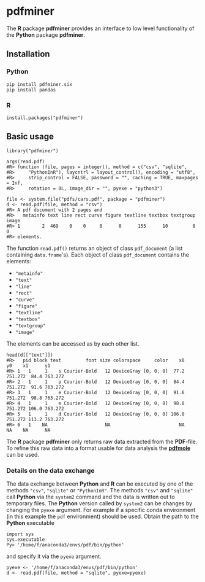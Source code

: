 # **pdfminer**

The **R** package **pdfminer** provides an interface to low level functionality
of the **Python** package **pdfminer**.

## Installation
### **Python**
```{shell}
pip install pdfminer.six
pip install pandas
```

### **R**
```{r}
install.packages("pdfminer")
```

## Basic usage
```{r}
library("pdfminer")

args(read.pdf)
#R> function (file, pages = integer(), method = c("csv", "sqlite", 
#R>     "PythonInR"), laycntrl = layout_control(), encoding = "utf8", 
#R>     strip_control = FALSE, password = "", caching = TRUE, maxpages = Inf, 
#R>     rotation = 0L, image_dir = "", pyexe = "python3") 
```

```{r}
file <- system.file("pdfs/cars.pdf", package = "pdfminer")
d <- read.pdf(file, method = "csv")
#R> A pdf document with 2 pages and
#R>   metainfo text line rect curve figure textline textbox textgroup image
#R> 1        2  469    0    0     0      0      155      10         8     0
#R> elements.
```
The function `read.pdf()` returns an object of class `pdf_document`
(a list containing `data.frame`'s). Each object of class `pdf_document`
contains the elements:

- `"metainfo"`
- `"text"`
- `"line"`
- `"rect"`
- `"curve"`
- `"figure"`
- `"textline"`
- `"textbox"`
- `"textgroup"`
- `"image"`

The elements can be accessed as by each other list.
```{r}
head(d[["text"]])
#R>   pid block text         font size colorspace     color    x0      y0    x1      y1
#R> 1   1     1    s Courier-Bold   12 DeviceGray [0, 0, 0]  77.2 751.272  84.4 763.272
#R> 2   1     1    p Courier-Bold   12 DeviceGray [0, 0, 0]  84.4 751.272  91.6 763.272
#R> 3   1     1    e Courier-Bold   12 DeviceGray [0, 0, 0]  91.6 751.272  98.8 763.272
#R> 4   1     1    e Courier-Bold   12 DeviceGray [0, 0, 0]  98.8 751.272 106.0 763.272
#R> 5   1     1    d Courier-Bold   12 DeviceGray [0, 0, 0] 106.0 751.272 113.2 763.272
#R> 6   1    NA                     NA                         NA      NA    NA      NA
``` 

The **R** package **pdfminer** only returns raw data extracted from the
**PDF**-file. To refine this raw data into a format usable for data analysis
the [**pdfmole**](https://CRAN.R-project.org/package=pdfmole) can be used.
 

### Details on the data exchange
The data exchange between **Python** and **R** can be executed by 
one of the methods `"csv"`, `"sqlite"` or `"PythonInR"`.
The methods `"csv"` and `"sqlite"` call **Python** via the `system2`
command and the data is written out to temporary files.
The **Python** version called by `system2` can be changes by changing the
`pyexe` argument. For example if a specific conda environment (in this
example the `pdf` environment) should be used. Obtain the path to
the **Python** executable
```{python}
import sys
sys.executable
Py> '/home/f/anaconda3/envs/pdf/bin/python'
```
and specify it via the `pyexe` argument.
```{r}
pyexe <- '/home/f/anaconda3/envs/pdf/bin/python'
d <- read.pdf(file, method = "sqlite", pyexe=pyexe)
```
